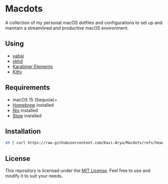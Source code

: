 # Macdots

A collection of my personal macOS dotfiles and configurations to set up and maintain a streamlined and productive macOS environment.

## Using

- [yabai](https://github.com/koekeishiya/yabai)
- [skhd](https://github.com/koekeishiya/skhd)
- [Karabiner Elements](https://karabiner-elements.pqrs.org/)
- [Kitty](https://github.com/kovidgoyal/kitty)

## Requirements

- macOS 15 (Sequoia)+
- [Homebrew](https://brew.sh/) installed
- [Nix](https://nixos.org/) installed
- [Stow](https://www.gnu.org/software/stow/) installed

## Installation

   ```bash
   sh | curl https://raw.githubusercontent.com/Kavi-Arya/Macdots/refs/heads/main/src/install.sh
   ```

## License

This repository is licensed under the [MIT License](LICENSE). Feel free to use and modify it to suit your needs.
